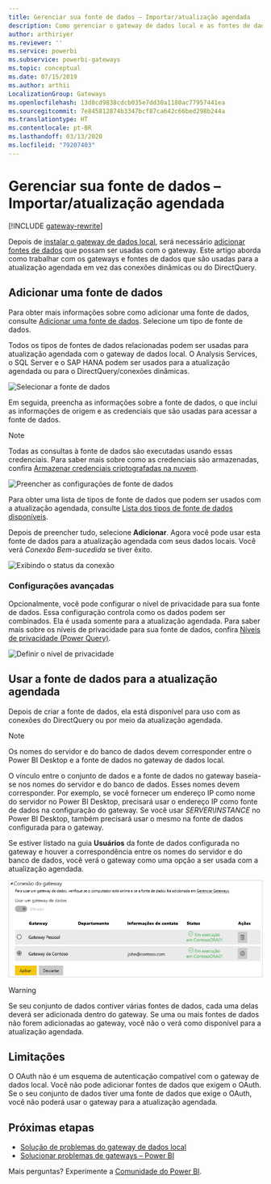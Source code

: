 ```yaml
---
title: Gerenciar sua fonte de dados – Importar/atualização agendada
description: Como gerenciar o gateway de dados local e as fontes de dados que pertencem ao gateway. Este artigo é específico para fontes de dados que podem ser usadas com a atualização importada/agendada.
author: arthiriyer
ms.reviewer: ''
ms.service: powerbi
ms.subservice: powerbi-gateways
ms.topic: conceptual
ms.date: 07/15/2019
ms.author: arthii
LocalizationGroup: Gateways
ms.openlocfilehash: 13d8cd9838cdcb035e7dd30a1180ac77957441ea
ms.sourcegitcommit: 7e845812874b3347bcf87ca642c66bed298b244a
ms.translationtype: HT
ms.contentlocale: pt-BR
ms.lasthandoff: 03/13/2020
ms.locfileid: "79207403"
---
```

# <a name="manage-your-data-source---importscheduled-refresh"></a>Gerenciar sua fonte de dados – Importar/atualização agendada

[!INCLUDE [gateway-rewrite](includes/gateway-rewrite.md)]

Depois de [instalar o gateway de dados local](/data-integration/gateway/service-gateway-install), será necessário [adicionar fontes de dados](service-gateway-data-sources.md#add-a-data-source) que possam ser usadas com o gateway. Este artigo aborda como trabalhar com os gateways e fontes de dados que são usadas para a atualização agendada em vez das conexões dinâmicas ou do DirectQuery.

## <a name="add-a-data-source"></a>Adicionar uma fonte de dados

Para obter mais informações sobre como adicionar uma fonte de dados, consulte [Adicionar uma fonte de dados](service-gateway-data-sources.md#add-a-data-source). Selecione um tipo de fonte de dados.

Todos os tipos de fontes de dados relacionadas podem ser usadas para atualização agendada com o gateway de dados local. O Analysis Services, o SQL Server e o SAP HANA podem ser usados para a atualização agendada ou para o DirectQuery/conexões dinâmicas.

![Selecionar a fonte de dados](media/service-gateway-enterprise-manage-scheduled-refresh/datasourcesettings2.png)

Em seguida, preencha as informações sobre a fonte de dados, o que inclui as informações de origem e as credenciais que são usadas para acessar a fonte de dados.

> [!NOTE]
> Todas as consultas à fonte de dados são executadas usando essas credenciais. Para saber mais sobre como as credenciais são armazenadas, confira [Armazenar credenciais criptografadas na nuvem](service-gateway-data-sources.md#store-encrypted-credentials-in-the-cloud).

![Preencher as configurações de fonte de dados](media/service-gateway-enterprise-manage-scheduled-refresh/datasourcesettings3-oracle.png)

Para obter uma lista de tipos de fonte de dados que podem ser usados com a atualização agendada, consulte [Lista dos tipos de fonte de dados disponíveis](service-gateway-data-sources.md#list-of-available-data-source-types).

Depois de preencher tudo, selecione **Adicionar**. Agora você pode usar esta fonte de dados para a atualização agendada com seus dados locais. Você verá *Conexão Bem-sucedida* se tiver êxito.

![Exibindo o status da conexão](media/service-gateway-enterprise-manage-scheduled-refresh/datasourcesettings4.png)

### <a name="advanced-settings"></a>Configurações avançadas

Opcionalmente, você pode configurar o nível de privacidade para sua fonte de dados. Essa configuração controla como os dados podem ser combinados. Ela é usada somente para a atualização agendada. Para saber mais sobre os níveis de privacidade para sua fonte de dados, confira [Níveis de privacidade (Power Query)](https://support.office.com/article/Privacy-levels-Power-Query-CC3EDE4D-359E-4B28-BC72-9BEE7900B540).

![Definir o nível de privacidade](media/service-gateway-enterprise-manage-scheduled-refresh/datasourcesettings9.png)

## <a name="use-the-data-source-for-scheduled-refresh"></a>Usar a fonte de dados para a atualização agendada

Depois de criar a fonte de dados, ela está disponível para uso com as conexões do DirectQuery ou por meio da atualização agendada.

> [!NOTE]
> Os nomes do servidor e do banco de dados devem corresponder entre o Power BI Desktop e a fonte de dados no gateway de dados local.

O vínculo entre o conjunto de dados e a fonte de dados no gateway baseia-se nos nomes do servidor e do banco de dados. Esses nomes devem corresponder. Por exemplo, se você fornecer um endereço IP como nome do servidor no Power BI Desktop, precisará usar o endereço IP como fonte de dados na configuração do gateway. Se você usar *SERVER\INSTANCE* no Power BI Desktop, também precisará usar o mesmo na fonte de dados configurada para o gateway.

Se estiver listado na guia **Usuários** da fonte de dados configurada no gateway e houver a correspondência entre os nomes do servidor e do banco de dados, você verá o gateway como uma opção a ser usada com a atualização agendada.

![Exibir os usuários](media/service-gateway-enterprise-manage-scheduled-refresh/powerbi-gateway-enterprise-schedule-refresh.png)

> [!WARNING]
> Se seu conjunto de dados contiver várias fontes de dados, cada uma delas deverá ser adicionada dentro do gateway. Se uma ou mais fontes de dados não forem adicionadas ao gateway, você não o verá como disponível para a atualização agendada.

## <a name="limitations"></a>Limitações

O OAuth não é um esquema de autenticação compatível com o gateway de dados local. Você não pode adicionar fontes de dados que exigem o OAuth. Se o seu conjunto de dados tiver uma fonte de dados que exige o OAuth, você não poderá usar o gateway para a atualização agendada.

## <a name="next-steps"></a>Próximas etapas

* [Solução de problemas do gateway de dados local](/data-integration/gateway/service-gateway-tshoot)
* [Solucionar problemas de gateways – Power BI](service-gateway-onprem-tshoot.md)

Mais perguntas? Experimente a [Comunidade do Power BI](https://community.powerbi.com/).
